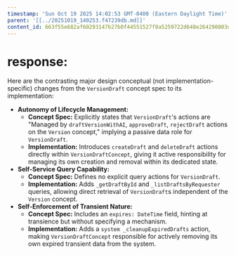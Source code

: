 ```yaml
---
timestamp: 'Sun Oct 19 2025 14:02:53 GMT-0400 (Eastern Daylight Time)'
parent: '[[../20251019_140253.f47239db.md]]'
content_id: 663f55e682af60293147b27b0f44551527f8a5259722d648e264290803d30358
---
```


# response:

Here are the contrasting major design conceptual (not implementation-specific) changes from the `VersionDraft` concept spec to its implementation:

* **Autonomy of Lifecycle Management:**
  * **Concept Spec:** Explicitly states that `VersionDraft`'s actions are "Managed by `draftVersionWithAI`, `approveDraft`, `rejectDraft` actions on the `Version` concept," implying a passive data role for `VersionDraft`.
  * **Implementation:** Introduces `createDraft` and `deleteDraft` actions directly within `VersionDraftConcept`, giving it active responsibility for managing its own creation and removal within its dedicated state.
* **Self-Service Query Capability:**
  * **Concept Spec:** Defines no explicit query actions for `VersionDraft`.
  * **Implementation:** Adds `_getDraftById` and `_listDraftsByRequester` queries, allowing direct retrieval of `VersionDraft`s independent of the `Version` concept.
* **Self-Enforcement of Transient Nature:**
  * **Concept Spec:** Includes an `expires: DateTime` field, hinting at transience but without specifying a mechanism.
  * **Implementation:** Adds a `system _cleanupExpiredDrafts` action, making `VersionDraftConcept` responsible for actively removing its own expired transient data from the system.
